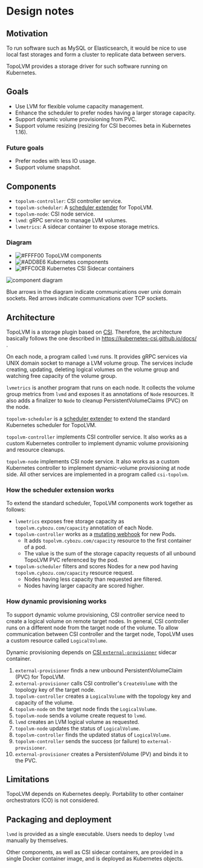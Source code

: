 Design notes
============

Motivation
----------

To run software such as MySQL or Elasticsearch, it would be nice to use
local fast storages and form a cluster to replicate data between servers.

TopoLVM provides a storage driver for such software running on Kubernetes.

Goals
-----

- Use LVM for flexible volume capacity management.
- Enhance the scheduler to prefer nodes having a larger storage capacity.
- Support dynamic volume provisioning from PVC.
- Support volume resizing (resizing for CSI becomes beta in Kubernetes 1.16).

### Future goals

- Prefer nodes with less IO usage.
- Support volume snapshot.

Components
----------

- `topolvm-controller`: CSI controller service.
- `topolvm-scheduler`: A [scheduler extender](https://github.com/kubernetes/community/blob/master/contributors/design-proposals/scheduling/scheduler_extender.md) for TopoLVM.
- `topolvm-node`: CSI node service.
- `lvmd`: gRPC service to manage LVM volumes.
- `lvmetrics`: A sidecar container to expose storage metrics.

### Diagram

- ![#FFFF00](https://placehold.it/15/FFFF00/000000?text=+) TopoLVM components
- ![#ADD8E6](https://placehold.it/15/ADD8E6/000000?text=+) Kubernetes components
- ![#FFC0CB](https://placehold.it/15/FFC0CB/000000?text=+) Kubernetes CSI Sidecar containers

![component diagram](http://www.plantuml.com/plantuml/svg/bPHFRzem6CRl-HHMUe43gl2nXwbRs8rD4MXC4-DWubV1mh4Zsw6RfdxtEOd_X02blPMyFpzwtiUF-wmDKQQfU5AJuaXAGEa2QYx_LY1CYlub26qpAOoId8FAULCoiKD4ezJ8Ml9JDIl2D4KFlu1p-T8Uqbep2WLHkiSBpMQraYUccHIWVels0p6658VkPCx4CNbD4Y4feE-ImhmxrltL-h2Qtk5YtSyM12efrk1y8hHjwTxZ_DnagnhjTImD1kVHeOAIQQD8SDIXLW6COeKdm--XfFLkqMEp1mx6WUwNnPQiF9Wll86EMcw-qQX5eymm01m2m1S1uBi1u0y4WDyT07vl0FX-0FYj05pdSau4T9Yh6QhRBwwOsdQ7DXpKRgYF42M6x8a6b9AQQL0dK4C7FgnijUWjB6N92i8taZSLJEpdwIYgV9FrP0vAstn0c1xEE65LwY19Lw1bemfmiBIBnNlnm_bkqEpBCOvZt8vVRIRXSMgWtUliaFXGqKGg5DemzV4u7siV4_hwnu2WxUkR-6A43ATdbn0hZsRRXxrDRKVbYvXzGbrtqHCgLtbsXZMrdGutQQdFGaX332IncL5n9ERA4kT1qHzyUeEBTVPST8UlBO4lbi1Nbi3NbuYA8p7V_rjBt047Zz9lCVxtYsPk2LjKAvOf80OUVn9J76wputlv08u3FcYuI-f2mAAmFqXv75wuXrSBB_NuewRZG6z2IUYeOtJxBGGLJDjN6gp6SSZtgjikucSGjAduVm00)

Blue arrows in the diagram indicate communications over unix domain sockets.
Red arrows indicate communications over TCP sockets.

Architecture
------------

TopoLVM is a storage plugin based on [CSI](https://github.com/container-storage-interface/spec/).
Therefore, the architecture basically follows the one described in
https://kubernetes-csi.github.io/docs/ .

On each node, a program called `lvmd` runs.  It provides gRPC services via
UNIX domain socket to manage a LVM volume group.  The services include
creating, updating, deleting logical volumes on the volume group and watching
free capacity of the volume group.

`lvmetrics` is another program that runs on each node.  It collects the volume
group metrics from `lvmd` and exposes it as annotations of `Node` resources.
It also adds a finalizer to `Node` to cleanup PersistentVolumeClaims (PVC) on the node.

`topolvm-scheduler` is a [scheduler extender](https://github.com/kubernetes/community/blob/master/contributors/design-proposals/scheduling/scheduler_extender.md) to extend the
standard Kubernetes scheduler for TopoLVM.

`topolvm-controller` implements CSI controller service.  It also works as
a custom Kubernetes controller to implement dynamic volume provisioning and
resource cleanups.

`topolvm-node` implements CSI node service.  It also works as a custom
Kubernetes controller to implement dynamic-volume provisioning at node side.
All other services are implemented in a program called `csi-topolvm`.

### How the scheduler extension works

To extend the standard scheduler, TopoLVM components work together as follows:

- `lvmetrics` exposes free storage capacity as `topolvm.cybozu.com/capacity` annotation of each Node.
- `topolvm-controller` works as a [mutating webhook](https://kubernetes.io/docs/reference/access-authn-authz/extensible-admission-controllers/) for new Pods.
    - It adds `topolvm.cybozu.com/capacity` resource to the first container of a pod.
    - The value is the sum of the storage capacity requests of all unbound TopoLVM PVC referenced by the pod.
- `topolvm-scheduler` filters and scores Nodes for a new pod having `topolvm.cybozu.com/capacity` resource request.
    - Nodes having less capacity than requested are filtered.
    - Nodes having larger capacity are scored higher.

### How dynamic provisioning works

To support dynamic volume provisioning, CSI controller service need to create a
logical volume on remote target nodes.  In general, CSI controller runs on a
different node from the target node of the volume.  To allow communication
between CSI controller and the target node, TopoLVM uses a custom resource
called `LogicalVolume`.

Dynamic provisioning depends on [CSI `external-provisioner`](https://kubernetes-csi.github.io/docs/external-provisioner.html) sidecar container.

1. `external-provisioner` finds a new unbound PersistentVolumeClaim (PVC) for TopoLVM.
2. `external-provisioner` calls CSI controller's `CreateVolume` with the topology key of the target node.
3. `topolvm-controller` creates a `LogicalVolume` with the topology key and capacity of the volume.
4. `topolvm-node` on the target node finds the `LogicalVolume`.
5. `topolvm-node` sends a volume create request to `lvmd`.
6. `lvmd` creates an LVM logical volume as requested.
7. `topolvm-node` updates the status of `LogicalVolume`.
8.  `topolvm-controller` finds the updated status of `LogicalVolume`.
9.  `topolvm-controller` sends the success (or failure) to `external-provisioner`.
10. `external-provisioner` creates a PersistentVolume (PV) and binds it to the PVC.

Limitations
-----------

TopoLVM depends on Kubernetes deeply.
Portability to other container orchestrators (CO) is not considered.

Packaging and deployment
------------------------

`lvmd` is provided as a single executable.
Users needs to deploy `lvmd` manually by themselves.

Other components, as well as CSI sidecar containers, are provided in a single
Docker container image, and is deployed as Kubernetes objects.
